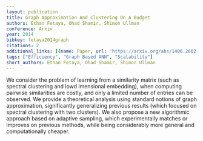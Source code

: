 ```yaml
---
layout: publication
title: Graph Approximation And Clustering On A Budget
authors: Ethan Fetaya, Ohad Shamir, Shimon Ullman
conference: Arxiv
year: 2014
bibkey: fetaya2014graph
citations: 2
additional_links: [{name: Paper, url: 'https://arxiv.org/abs/1406.2602'}]
tags: ["Efficiency", "Graph Based ANN", "Scalability"]
short_authors: Ethan Fetaya, Ohad Shamir, Shimon Ullman
---
```

We consider the problem of learning from a similarity matrix (such as
spectral clustering and lowd imensional embedding), when computing pairwise
similarities are costly, and only a limited number of entries can be observed.
We provide a theoretical analysis using standard notions of graph
approximation, significantly generalizing previous results (which focused on
spectral clustering with two clusters). We also propose a new algorithmic
approach based on adaptive sampling, which experimentally matches or improves
on previous methods, while being considerably more general and computationally
cheaper.